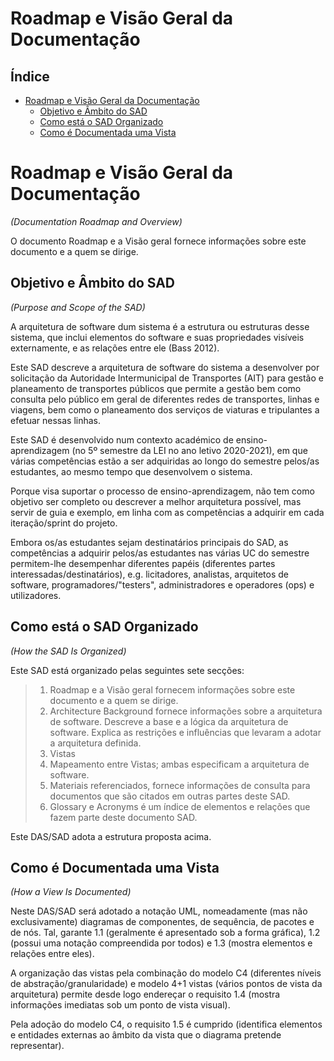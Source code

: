 # Roadmap e Visão Geral da Documentação

## Índice
- [Roadmap e Visão Geral da Documentação](#markdown-header-roadmap-e-visao-geral-da-documentacao)
	- [Objetivo e Âmbito do SAD](#markdown-header-objetivo-e-ambito-do-sad)
	- [Como está o SAD Organizado](#markdown-header-como-esta-o-sad-organizado)
	- [Como é Documentada uma Vista](#markdown-header-como-e-documentada-uma-vista)

# Roadmap e Visão Geral da Documentação
*(Documentation Roadmap and Overview)*

O documento Roadmap e a Visão geral fornece informações sobre este documento e a quem se dirige.

## Objetivo e Âmbito do SAD
*(Purpose and Scope of the SAD)*

A arquitetura de software dum sistema é a estrutura ou estruturas desse sistema, que inclui elementos do software e suas propriedades visíveis externamente, e as relações entre ele (Bass 2012).

Este SAD descreve a arquitetura de software do sistema a desenvolver por solicitação da Autoridade Intermunicipal de Transportes (AIT) para gestão e planeamento de transportes públicos que permite a gestão bem como consulta pelo público em geral de diferentes redes de transportes, linhas e viagens, bem como o planeamento dos serviços de viaturas e tripulantes a efetuar nessas linhas.

Este SAD é desenvolvido num contexto académico de ensino-aprendizagem (no 5º semestre da LEI no ano letivo 2020-2021), em que várias competências estão a ser adquiridas ao longo do semestre pelos/as estudantes, ao mesmo tempo que desenvolvem o sistema.

Porque visa suportar o processo de ensino-aprendizagem, não tem como objetivo ser completo ou descrever a melhor arquitetura possível, mas servir de guia e exemplo, em linha com as competências a adquirir em cada iteração/sprint do projeto.

Embora os/as estudantes sejam destinatários principais do SAD, as competências a adquirir pelos/as estudantes nas várias UC do semestre permitem-lhe desempenhar diferentes papéis (diferentes partes interessadas/destinatários), e.g. licitadores, analistas, arquitetos de software, programadores/"testers", administradores e operadores (ops) e utilizadores.

## Como está o SAD Organizado
*(How the SAD Is Organized)*

Este SAD está organizado pelas seguintes sete secções:
> 1. Roadmap e a Visão geral fornecem informações sobre este documento e a quem se dirige. 
> 2. Architecture Background fornece informações sobre a arquitetura de software. Descreve a base e a lógica da arquitetura de software. Explica as restrições e influências que levaram a adotar a arquitetura definida. 
> 3. Vistas
> 4. Mapeamento entre Vistas; ambas especificam a arquitetura de software.
> 5. Materiais referenciados, fornece informações de consulta para documentos que são citados em outras partes deste SAD.
> 6. Glossary e Acronyms é um índice de elementos e relações que fazem parte deste documento SAD.

Este DAS/SAD adota a estrutura proposta acima.

## Como é Documentada uma Vista
*(How a View Is Documented)*

Neste DAS/SAD será adotado a notação UML, nomeadamente (mas não exclusivamente) diagramas de componentes, de sequência, de pacotes e de nós. Tal, garante 1.1 (geralmente é apresentado sob a forma gráfica), 1.2 (possui uma notação compreendida por todos) e 1.3 (mostra elementos e relações entre eles).

A organização das vistas pela combinação do modelo C4 (diferentes níveis de abstração/granularidade) e modelo 4+1 vistas (vários pontos de vista da arquitetura) permite desde logo endereçar o requisito 1.4 (mostra informações imediatas sob um ponto de vista visual).

Pela adoção do modelo C4, o requisito 1.5 é cumprido (identifica elementos e entidades externas ao âmbito da vista que o diagrama pretende representar).

